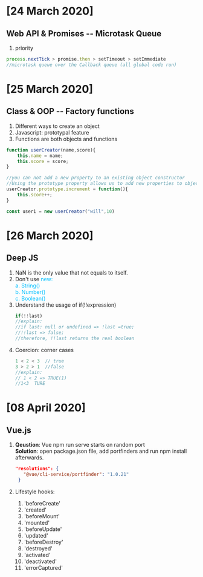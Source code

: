 # [24 March 2020]

## Web API & Promises -- Microtask Queue

1. priority</br>

```javascript
process.nextTick > promise.then > setTimeout > setImmediate
//microtask queue over the Callback queue (all global code run)
```

# [25 March 2020]

## Class & OOP -- Factory functions
1. Different ways to create an object
2. Javascript: prototypal feature
3. Functions are both objects and functions

```javascript
function userCreator(name,score){
    this.name = name;
    this.score = score;
}

//you can not add a new property to an existing object constructor
//Using the prototype property allows us to add new properties to object constructors
userCreator.prototype.increment = function(){
    this.score++;
}

const user1 = new userCreator("will",10)

```

# [26 March 2020]
## Deep JS
1. NaN is the only value that not equals to itself.
2. Don't use <span style = "color: #00BFFF">new<span>:<br>
   a. String()<br>
   b. Number()<br>
   c. Boolean()
3. Understand the usage of if(!!expression)
   ```javascript
   if(!!last)
   //explain: 
   //if last: null or undefined => !last =true;
   //!!last => false;
   //therefore, !!last returns the real boolean
   ```
4. Coercion: corner cases
   ```javascript
   1 < 2 < 3  // true
   3 > 2 > 1  //false
   //explain:
   // 1 < 2 => TRUE(1)
   //1<3  TURE 
   ```

# [08 April 2020]

## Vue.js

1. **Qeustion**: Vue npm run serve starts on random port <br>
   **Solution**: open package.json file, add portfinders and run npm install afterwards.
   ```json
   "resolutions": {
      "@vue/cli-service/portfinder": "1.0.21"
    }
    ```
2. Lifestyle hooks:
   
   1. 'beforeCreate'
   2. 'created'
   3. 'beforeMount'
   4. 'mounted'
   5. 'beforeUpdate'
   6. 'updated'
   7. 'beforeDestroy'
   8. 'destroyed'
   9. 'activated'
   10. 'deactivated'
   11. 'errorCaptured'

